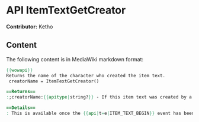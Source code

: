 # API ItemTextGetCreator

**Contributor:** Ketho

## Content

The following content is in MediaWiki markdown format:

```mediawiki
{{wowapi}}
Returns the name of the character who created the item text.
 creatorName = ItemTextGetCreator()

==Returns==
:;creatorName:{{apitype|string?}} - If this item text was created by a player (i.e. Saved mail message) then return their name, otherwise return nil.

==Details==
: This is available once the {{api|t=e|ITEM_TEXT_BEGIN}} event has been received.
```